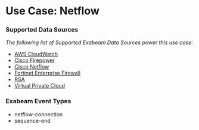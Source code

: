 Use Case: Netflow
=================

### Supported Data Sources

_The following list of Supported Exabeam Data Sources power this use case:_

* [AWS CloudWatch](../DataSources/datasource_aws_cloudwatch_aws.md)
* [Cisco Firepower](../DataSources/datasource_cisco_firepower_cisco.md)
* [Cisco Netflow](../DataSources/datasource_cisco_netflow_cisco.md)
* [Fortinet Enterprise Firewall](../DataSources/datasource_fortinet_enterprise_firewall_fortinet.md)
* [RSA](../DataSources/datasource_rsa_rsa.md)
* [Virtual Private Cloud](../DataSources/datasource_virtual_private_cloud_google.md)


### Exabeam Event Types

- netflow-connection
- sequence-end
